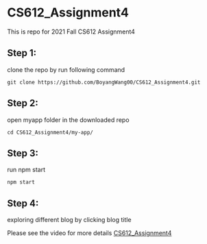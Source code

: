 # CS612_Assignment4
This is repo for 2021 Fall CS612 Assignment4
        
## Step 1:
clone the repo by run following command 
```
git clone https://github.com/BoyangWang00/CS612_Assignment4.git
```
## Step 2:
open myapp folder in the downloaded repo 

```
cd CS612_Assignment4/my-app/
```

## Step 3:
run npm start
```
npm start
```

## Step 4:
exploring different blog by clicking blog title

Please see the video for more details [CS612_Assignment4]()
